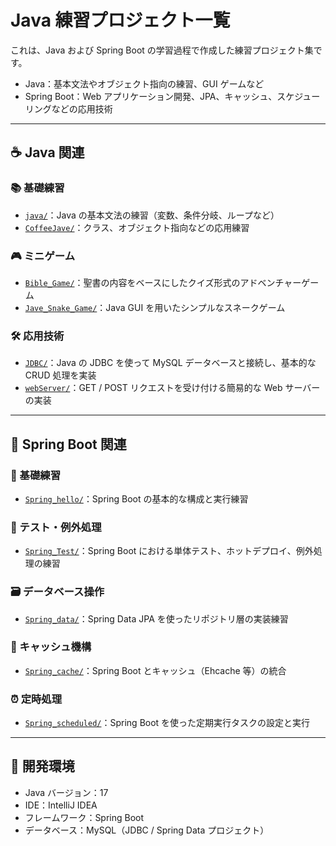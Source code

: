 # Java 練習プロジェクト一覧

これは、Java および Spring Boot の学習過程で作成した練習プロジェクト集です。

- Java：基本文法やオブジェクト指向の練習、GUI ゲームなど
- Spring Boot：Web アプリケーション開発、JPA、キャッシュ、スケジューリングなどの応用技術

---

## ☕ Java 関連

### 📚 基礎練習

- [`java/`](./java/)：Java の基本文法の練習（変数、条件分岐、ループなど）
- [`CoffeeJave/`](./CoffeeJave/)：クラス、オブジェクト指向などの応用練習

### 🎮 ミニゲーム

- [`Bible_Game/`](./Bible_Game/)：聖書の内容をベースにしたクイズ形式のアドベンチャーゲーム
- [`Jave_Snake_Game/`](./Jave_Snake_Game/)：Java GUI を用いたシンプルなスネークゲーム

### 🛠️ 応用技術

- [`JDBC/`](./JDBC/)：Java の JDBC を使って MySQL データベースと接続し、基本的な CRUD 処理を実装
- [`webServer/`](./webServer/)：GET / POST リクエストを受け付ける簡易的な Web サーバーの実装

---

## 🌱 Spring Boot 関連

### 🔰 基礎練習

- [`Spring_hello/`](./Spring_hello/)：Spring Boot の基本的な構成と実行練習

### 🧪 テスト・例外処理

- [`Spring_Test/`](./Spring_Test/)：Spring Boot における単体テスト、ホットデプロイ、例外処理の練習

### 🗃️ データベース操作

- [`Spring_data/`](./Spring_data/)：Spring Data JPA を使ったリポジトリ層の実装練習

### 🧠 キャッシュ機構

- [`Spring_cache/`](./Spring_cache/)：Spring Boot とキャッシュ（Ehcache 等）の統合

### ⏰ 定時処理

- [`Spring_scheduled/`](./Spring_scheduled/)：Spring Boot を使った定期実行タスクの設定と実行

---

## 📎 開発環境

- Java バージョン：17
- IDE：IntelliJ IDEA
- フレームワーク：Spring Boot
- データベース：MySQL（JDBC / Spring Data プロジェクト）
